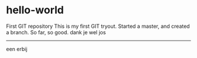 # hello-world
First GIT repository
This is my first GIT tryout. Started a master, and created a branch. So far, so good.
dank je wel jos

---
een erbij
